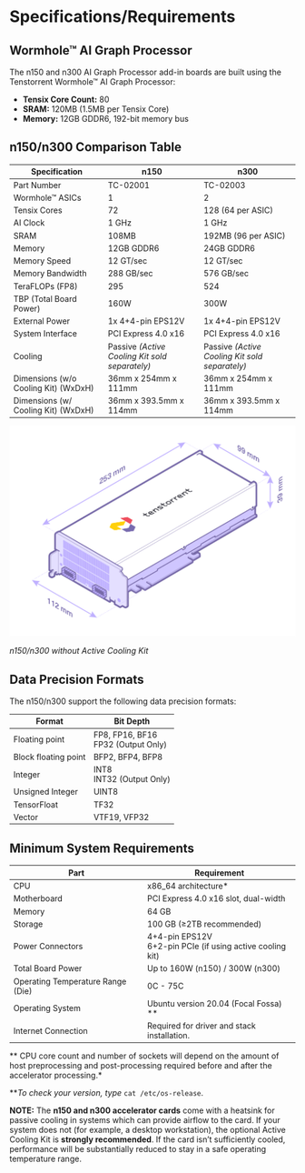# Specifications/Requirements

## Wormhole™ AI Graph Processor

The n150 and n300 AI Graph Processor add-in boards are built using the Tenstorrent Wormhole™ AI Graph Processor:

- **Tensix Core Count:** 80
- **SRAM:** 120MB (1.5MB per Tensix Core)
- **Memory:** 12GB GDDR6, 192-bit memory bus

## n150/n300 Comparison Table

| Specification                        | n150                                           | n300                                           |
| ------------------------------------ | ---------------------------------------------- | ---------------------------------------------- |
| Part Number                          | TC-02001                                       | TC-02003                                       |
| Wormhole™ ASICs                      | 1                                              | 2                                              |
| Tensix Cores                         | 72                                             | 128 (64 per ASIC)                              |
| AI Clock                             | 1 GHz                                          | 1 GHz                                          |
| SRAM                                 | 108MB                                          | 192MB (96 per ASIC)                            |
| Memory                               | 12GB GDDR6                                     | 24GB GDDR6                                     |
| Memory Speed                         | 12 GT/sec                                      | 12 GT/sec                                      |
| Memory Bandwidth                     | 288 GB/sec                                     | 576 GB/sec                                     |
| TeraFLOPs (FP8)                      | 295                                            | 524                                            |
| TBP (Total Board Power)              | 160W                                           | 300W                                           |
| External Power                       | 1x 4+4-pin EPS12V                              | 1x 4+4-pin EPS12V                              |
| System Interface                     | PCI Express 4.0 x16                            | PCI Express 4.0 x16                            |
| Cooling                              | Passive *(Active Cooling Kit sold separately)* | Passive *(Active Cooling Kit sold separately)* |
| Dimensions (w/o Cooling Kit) (WxDxH) | 36mm x 254mm x 111mm                           | 36mm x 254mm x 111mm                           |
| Dimensions (w/ Cooling Kit) (WxDxH)  | 36mm x 393.5mm x 114mm                         | 36mm x 393.5mm x 114mm                         |

![](./images/wh_dimensions.png)

*n150/n300 without Active Cooling Kit*

## Data Precision Formats

The n150/n300 support the following data precision formats:

| Format               | Bit Depth                               |
| -------------------- | --------------------------------------- |
| Floating point       | FP8, FP16, BF16<br />FP32 (Output Only) |
| Block floating point | BFP2, BFP4, BFP8                        |
| Integer              | INT8<br />INT32 (Output Only)           |
| Unsigned Integer     | UINT8                                   |
| TensorFloat          | TF32                                    |
| Vector               | VTF19, VFP32                            |

## Minimum System Requirements

| Part                              | Requirement                                                  |
| --------------------------------- | ------------------------------------------------------------ |
| CPU                               | x86_64 architecture*                                         |
| Motherboard                       | PCI Express 4.0 x16 slot, dual-width                         |
| Memory                            | 64 GB                                                        |
| Storage                           | 100 GB (≥2TB recommended)                                    |
| Power Connectors                  | 4+4-pin EPS12V<br />6+2-pin PCIe (if using active cooling kit) |
| Total Board Power                 | Up to 160W (n150) / 300W (n300)                              |
| Operating Temperature Range (Die) | 0C - 75C                                                     |
| Operating System                  | Ubuntu version 20.04 (Focal Fossa) **                        |
| Internet Connection               | Required for driver and stack installation.                  |

** CPU core count and number of sockets will depend on the amount of host preprocessing and post-processing required before and after the accelerator processing.*

***To check your version, type* `cat /etc/os-release`.

**NOTE:** The **n150 and n300 accelerator cards** come with a heatsink for passive cooling in systems which can provide airflow to the card. If your system does not (for example, a desktop workstation), the optional Active Cooling Kit is **strongly recommended**. If the card isn’t sufficiently cooled, performance will be  substantially reduced to stay in a safe operating temperature range.
